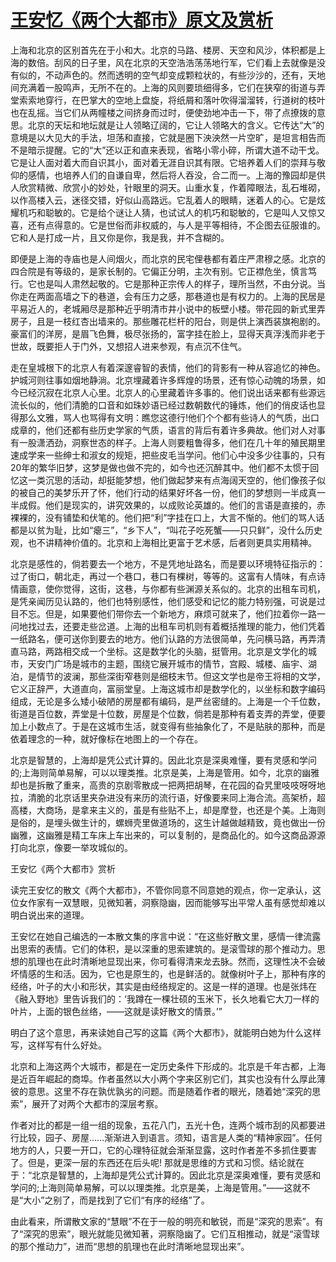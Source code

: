 # [王安忆《两个大都市》原文及赏析](https://www.vrrw.net/wx/10917.html)

上海和北京的区别首先在于小和大。北京的马路、楼房、天空和风沙，体积都是上海的数倍。刮风的日子里，风在北京的天空浩浩荡荡地行军，它们看上去就像是没有似的，不动声色的。然而透明的空气却变成颗粒状的，有些沙沙的，还有，天地间充满着一股鸣声，无所不在的。上海的风则要琐细得多，它们在狭窄的街道与弄堂索索地穿行，在巴掌大的空地上盘旋，将纸屑和落叶吹得溜溜转，行道树的枝叶也在乱摇。当它们从两幢楼之间挤身而过时，便使劲地冲击一下，带了点撩拨的意思。北京的天坛和地坛就是让人领略辽阔的，它让人领略大的含义。它传达“大”的意境是以大见大的手法，坦荡和直接，它就是圈下泱泱然一片空旷，是坦言相告而不是暗示提醒。它的“大”还以正和直来表现，省略小零小碎，所谓大道不动干戈。它是让人面对着大而自识其小，面对着无涯自识其有限。它培养着人们的崇拜与敬仰的感情，也培养人们的自谦自卑，然后将人吞没，合二而一。上海的豫园却是供人欣赏精微、欣赏小的妙处，针眼里的洞天。山重水复，作着障眼法，乱石堆砌，以作高楼入云，迷径交错，好似山高路远。它乱着人的眼睛，迷着人的心。它是炫耀机巧和聪敏的。它是给个谜让人猜，也试试人的机巧和聪敏的，它是叫人又惊又喜，还有点得意的。它是世俗而非权威的，与人是平等相待，不企图去征服谁的。它和人是打成一片，且又你是你，我是我，并不含糊的。

即便是上海的寺庙也是人间烟火，而北京的民宅俚巷都有着庄严肃穆之感。北京的四合院是有等级的，是家长制的。它偏正分明，主次有别。它正襟危坐，慎言笃行。它也是叫人肃然起敬的。它是那种正宗传人的样子，理所当然，不由分说。当你走在两面高墙之下的巷道，会有压力之感，那巷道也是有权力的。上海的民居是平易近人的，老城厢尽是那种近乎明清市井小说中的板壁小楼。带花园的新式里弄房子，且是一枝红杏出墙来的。那些雕花栏杆的阳台，则是供上演西装旗袍剧的。豪富们的洋房，是眉飞色舞，极尽张扬的，富字挂在脸上，显得天真浮浅而非老于世故，既要拒人于门外，又想招人进来参观，有点沉不住气。



走在皇城根下的北京人有着深邃睿智的表情，他们的背影有一种从容追忆的神色。护城河则往事如烟地静淌。北京埋藏着许多辉煌的场景，还有惊心动魄的场景，如今已经沉寂在北京人心里。北京人的心里藏着许多事的。他们说出话来都有些源远流长似的，他们清脆的口音和如珠妙语已经过数朝数代的锤炼，他们的俏皮话也显得那么文雅，骂人也骂得有文明：瞧您这德行!他们个个都有些诗人的气质，出口成章的，他们还都有些历史学家的气质，语言的背后有着许多典故。他们对人对事有一股潇洒劲，洞察世态的样子。上海人则要粗鲁得多，他们在几十年的殖民期里速成学来一些绅士和淑女的规矩，把些皮毛当学问。他们心中没多少往事的，只有20年的繁华旧梦，这梦是做也做不完的，如今也还沉醉其中。他们都不太惯于回忆这一类沉思的活动，却挺能梦想，他们做起梦来有点海阔天空的，他们像孩子似的被自己的美梦乐开了怀，他们行动的结果好坏各一份，他们的梦想则一半成真一半成假。他们是现实的，讲究效果的，以成败论英雄的。他们的言语是直接的，赤裸裸的，没有铺垫和伏笔的。他们把“利”字挂在口上，大言不惭的。他们的骂人话都是以贫为耻，比如“瘪三”，“乡下人”，“叫花子吃死蟹——只只鲜”，没什么历史观，也不讲精神价值的。北京和上海相比更富于艺术感，后者则更具实用精神。

北京是感性的，倘若要去一个地方，不是凭地址路名，而是要以环境特征指示的：过了街口，朝北走，再过一个巷口，巷口有棵树，等等的。这富有人情味，有点诗情画意，使你觉得，这街，这巷，与你都有些渊源关系似的。北京的出租车司机，是凭亲闻历见认路的，他们也特别感性，他们感受和记忆的能力特别强，可说是过目不忘。但是，如果要他们带你去一个新地方，麻烦可就来了，他们拉着你一路一问地找过去，还要走些岔道。上海的出租车司机则有着概括推理的能力，他们凭着一纸路名，便可送你到要去的地方。他们认路的方法很简单，先问横马路，再弄清直马路，两路相交成一个坐标。这是数学化的头脑，挺管用。北京是文学化的城市，天安门广场是城市的主题，围绕它展开城市的情节，宫殿、城楼、庙宇、湖泊，是情节的波澜，那些深街窄巷则是细枝末节。但这文学也是帝王将相的文学，它义正辞严，大道直向，富丽堂皇。上海这城市却是数学化的，以坐标和数字编码组成，无论是多么矮小破陋的房屋都有编码，是严丝密缝的。上海是一个千位数，街道是百位数，弄堂是十位数，房屋是个位数，倘若是那种有着支弄的弄堂，便要加上小数点了。于是在这城市生活，就变得有些抽象化了，不是贴肤的那种，而是依着理念的一种，就好像标在地图上的一个存在。

北京是智慧的，上海却是凭公式计算的。因此北京是深奥难懂，要有灵感和学问的;上海则简单易解，可以以理类推。北京是美，上海是管用。如今，北京的幽雅却也是拆散了重来，高贵的京剧零散成一把两把胡琴，在花园的旮旯里吱吱呀呀地拉，清脆的北京话里夹杂进没有来历的流行语，好像要来同上海合流。高架桥，超高楼，大商场，是拿来主义的，虽是有些贴不上，却是摩登，也还是个美。上海则是俗的，是埋头做生计的，螺蛳壳里做道场的，这生计越做越精致，竟也做出一份幽雅，这幽雅是精工车床上车出来的，可以复制的，是商品化的。如今这商品源源打向北京，像要一举攻城似的。

王安忆《两个大都市》赏析

读完王安忆的散文《两个大都市》，不管你同意不同意她的观点，你一定承认，这位女作家有一双慧眼，见微知著，洞察隐幽，因而能够写出平常人虽有感觉却难以明白说出来的道理。

王安忆在她自己编选的一本散文集的序言中说：“在这些好散文里，感情一律流露出思索的表情。它们的体积，是以深重的思索建筑的。是滚雪球的那个推动力。思想的肌理也在此时清晰地显现出来，你可看得清来龙去脉。然而，这理性决不会破坏情感的生和活。因为，它也是原生的，也是鲜活的。就像树叶子上，那种有序的经络，叶子的大小和形状，其实是由经络规定的。这是一样的道理。也是张炜在《融入野地》里告诉我们的：‘我蹲在一棵壮硕的玉米下，长久地看它大刀一样的叶片，上面的银色丝络，——这就是读好散文的情景。’”

明白了这个意思，再来读她自己写的这篇《两个大都市》，就能明白她为什么这样写，这样写有什么好处。

北京和上海这两个大城市，都是在一定历史条件下形成的。北京是千年古都，上海是近百年崛起的商埠。作者虽然以大小两个字来区别它们，其实也没有什么厚此薄彼的意思。这里不存在孰优孰劣的问题。而是随着作者的眼光，随着她“深究的思索”，展开了对两个大都市的深层考察。

作者对比的都是一组一组的现象，五花八门，五光十色，连两个城市刮的风都要进行比较，园子、房屋……渐渐进入到语言。须知，语言是人类的“精神家园”。任何地方的人，只要一开口，它的心理特征就会渐渐显露，这时作者差不多抓住要害了。但是，更深一层的东西还在后头呢! 那就是思维的方式和习惯。结论就在于：“北京是智慧的，上海却是凭公式计算的。因此北京是深奥难懂，要有灵感和学问的;上海则简单易解，可以以理类推。北京是美，上海是管用。”——这就不是“大小”之别了，而是找到了它们“有序的经络”了。

由此看来，所谓散文家的“慧眼”不在于一般的明亮和敏锐，而是“深究的思索”。有了“深究的思索”，眼光就能见微知著，洞察隐幽了。它们互相推动，就是“滚雪球的那个推动力”，进而“思想的肌理也在此时清晰地显现出来”。

